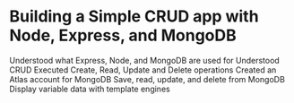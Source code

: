 # Building a Simple CRUD app with Node, Express, and MongoDB


Understood what Express, Node, and MongoDB are used for
Understood CRUD
Executed Create, Read, Update and Delete operations
Created an Atlas account for MongoDB
Save, read, update, and delete from MongoDB
Display variable data with template engines